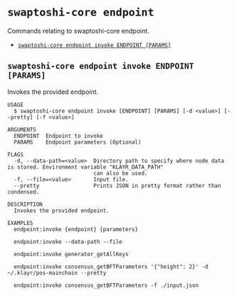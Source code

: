 # `swaptoshi-core endpoint`

Commands relating to swaptoshi-core endpoint.

- [`swaptoshi-core endpoint invoke ENDPOINT [PARAMS]`](#swaptoshi-core-endpoint-invoke-endpoint-params)

## `swaptoshi-core endpoint invoke ENDPOINT [PARAMS]`

Invokes the provided endpoint.

```
USAGE
  $ swaptoshi-core endpoint invoke [ENDPOINT] [PARAMS] [-d <value>] [--pretty] [-f <value>]

ARGUMENTS
  ENDPOINT  Endpoint to invoke
  PARAMS    Endpoint parameters (Optional)

FLAGS
  -d, --data-path=<value>  Directory path to specify where node data is stored. Environment variable "KLAYR_DATA_PATH"
                           can also be used.
  -f, --file=<value>       Input file.
  --pretty                 Prints JSON in pretty format rather than condensed.

DESCRIPTION
  Invokes the provided endpoint.

EXAMPLES
  endpoint:invoke {endpoint} {parameters}

  endpoint:invoke --data-path --file

  endpoint:invoke generator_getAllKeys

  endpoint:invoke consensus_getBFTParameters '{"height": 2}' -d ~/.klayr/pos-mainchain --pretty

  endpoint:invoke consensus_getBFTParameters -f ./input.json
```
